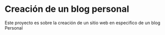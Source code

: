 # Creación de un blog personal 

Este proyecto es sobre la creación de un sitio web en especifico de un blog Personal